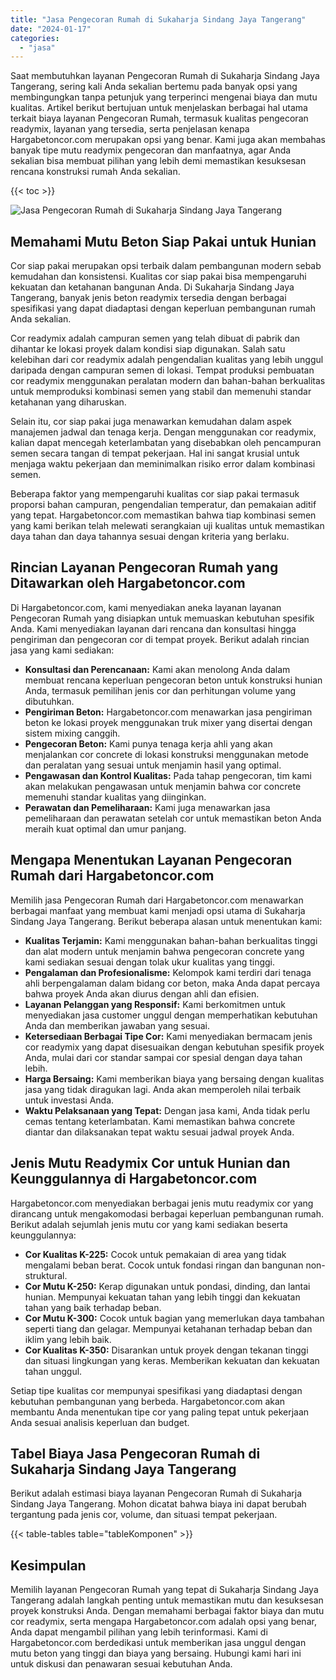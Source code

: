```yaml
---
title: "Jasa Pengecoran Rumah di Sukaharja Sindang Jaya Tangerang"
date: "2024-01-17"
categories: 
  - "jasa"
---
```



Saat membutuhkan layanan Pengecoran Rumah di Sukaharja Sindang Jaya Tangerang, sering kali Anda sekalian bertemu pada banyak opsi yang membingungkan tanpa petunjuk yang terperinci mengenai biaya dan mutu kualitas. Artikel berikut bertujuan untuk menjelaskan berbagai hal utama terkait biaya layanan Pengecoran Rumah, termasuk kualitas pengecoran readymix, layanan yang tersedia, serta penjelasan kenapa Hargabetoncor.com merupakan opsi yang benar. Kami juga akan membahas banyak tipe mutu readymix pengecoran dan manfaatnya, agar Anda sekalian bisa membuat pilihan yang lebih demi memastikan kesuksesan rencana konstruksi rumah Anda sekalian.

{{< toc >}}

![Jasa Pengecoran Rumah di Sukaharja Sindang Jaya Tangerang](https://hargareadymixid.github.io/hbc/readymix-hbc%20(27).png)

## Memahami Mutu Beton Siap Pakai untuk Hunian

Cor siap pakai merupakan opsi terbaik dalam pembangunan modern sebab kemudahan dan konsistensi. Kualitas cor siap pakai bisa mempengaruhi kekuatan dan ketahanan bangunan Anda. Di Sukaharja Sindang Jaya Tangerang, banyak jenis beton readymix tersedia dengan berbagai spesifikasi yang dapat diadaptasi dengan keperluan pembangunan rumah Anda sekalian.

Cor readymix adalah campuran semen yang telah dibuat di pabrik dan dihantar ke lokasi proyek dalam kondisi siap digunakan. Salah satu kelebihan dari cor readymix adalah pengendalian kualitas yang lebih unggul daripada dengan campuran semen di lokasi. Tempat produksi pembuatan cor readymix menggunakan peralatan modern dan bahan-bahan berkualitas untuk memproduksi kombinasi semen yang stabil dan memenuhi standar ketahanan yang diharuskan.

Selain itu, cor siap pakai juga menawarkan kemudahan dalam aspek manajemen jadwal dan tenaga kerja. Dengan menggunakan cor readymix, kalian dapat mencegah keterlambatan yang disebabkan oleh pencampuran semen secara tangan di tempat pekerjaan. Hal ini sangat krusial untuk menjaga waktu pekerjaan dan meminimalkan risiko error dalam kombinasi semen.

Beberapa faktor yang mempengaruhi kualitas cor siap pakai termasuk proporsi bahan campuran, pengendalian temperatur, dan pemakaian aditif yang tepat. Hargabetoncor.com memastikan bahwa tiap kombinasi semen yang kami berikan telah melewati serangkaian uji kualitas untuk memastikan daya tahan dan daya tahannya sesuai dengan kriteria yang berlaku.

## Rincian Layanan Pengecoran Rumah yang Ditawarkan oleh Hargabetoncor.com

Di Hargabetoncor.com, kami menyediakan aneka layanan layanan Pengecoran Rumah yang disiapkan untuk memuaskan kebutuhan spesifik Anda. Kami menyediakan layanan dari rencana dan konsultasi hingga pengiriman dan pengecoran cor di tempat proyek. Berikut adalah rincian jasa yang kami sediakan:

- **Konsultasi dan Perencanaan:** Kami akan menolong Anda dalam membuat rencana keperluan pengecoran beton untuk konstruksi hunian Anda, termasuk pemilihan jenis cor dan perhitungan volume yang dibutuhkan.
- **Pengiriman Beton:** Hargabetoncor.com menawarkan jasa pengiriman beton ke lokasi proyek menggunakan truk mixer yang disertai dengan sistem mixing canggih.
- **Pengecoran Beton:** Kami punya tenaga kerja ahli yang akan menjalankan cor concrete di lokasi konstruksi menggunakan metode dan peralatan yang sesuai untuk menjamin hasil yang optimal.
- **Pengawasan dan Kontrol Kualitas:** Pada tahap pengecoran, tim kami akan melakukan pengawasan untuk menjamin bahwa cor concrete memenuhi standar kualitas yang diinginkan.
- **Perawatan dan Pemeliharaan:** Kami juga menawarkan jasa pemeliharaan dan perawatan setelah cor untuk memastikan beton Anda meraih kuat optimal dan umur panjang.

## Mengapa Menentukan Layanan Pengecoran Rumah dari Hargabetoncor.com

Memilih jasa Pengecoran Rumah dari Hargabetoncor.com menawarkan berbagai manfaat yang membuat kami menjadi opsi utama di Sukaharja Sindang Jaya Tangerang. Berikut beberapa alasan untuk menentukan kami:

- **Kualitas Terjamin:** Kami menggunakan bahan-bahan berkualitas tinggi dan alat modern untuk menjamin bahwa pengecoran concrete yang kami sediakan sesuai dengan tolak ukur kualitas yang tinggi.
- **Pengalaman dan Profesionalisme:** Kelompok kami terdiri dari tenaga ahli berpengalaman dalam bidang cor beton, maka Anda dapat percaya bahwa proyek Anda akan diurus dengan ahli dan efisien.
- **Layanan Pelanggan yang Responsif:** Kami berkomitmen untuk menyediakan jasa customer unggul dengan memperhatikan kebutuhan Anda dan memberikan jawaban yang sesuai.
- **Ketersediaan Berbagai Tipe Cor:** Kami menyediakan bermacam jenis cor readymix yang dapat disesuaikan dengan kebutuhan spesifik proyek Anda, mulai dari cor standar sampai cor spesial dengan daya tahan lebih.
- **Harga Bersaing:** Kami memberikan biaya yang bersaing dengan kualitas jasa yang tidak diragukan lagi. Anda akan memperoleh nilai terbaik untuk investasi Anda.
- **Waktu Pelaksanaan yang Tepat:** Dengan jasa kami, Anda tidak perlu cemas tentang keterlambatan. Kami memastikan bahwa concrete diantar dan dilaksanakan tepat waktu sesuai jadwal proyek Anda.

## Jenis Mutu Readymix Cor untuk Hunian dan Keunggulannya di Hargabetoncor.com

Hargabetoncor.com menyediakan berbagai jenis mutu readymix cor yang dirancang untuk mengakomodasi berbagai keperluan pembangunan rumah. Berikut adalah sejumlah jenis mutu cor yang kami sediakan beserta keunggulannya:

- **Cor Kualitas K-225:** Cocok untuk pemakaian di area yang tidak mengalami beban berat. Cocok untuk fondasi ringan dan bangunan non-struktural.
- **Cor Mutu K-250:** Kerap digunakan untuk pondasi, dinding, dan lantai hunian. Mempunyai kekuatan tahan yang lebih tinggi dan kekuatan tahan yang baik terhadap beban.
- **Cor Mutu K-300:** Cocok untuk bagian yang memerlukan daya tambahan seperti tiang dan gelagar. Mempunyai ketahanan terhadap beban dan iklim yang lebih baik.
- **Cor Kualitas K-350:** Disarankan untuk proyek dengan tekanan tinggi dan situasi lingkungan yang keras. Memberikan kekuatan dan kekuatan tahan unggul.

Setiap tipe kualitas cor mempunyai spesifikasi yang diadaptasi dengan kebutuhan pembangunan yang berbeda. Hargabetoncor.com akan membantu Anda menentukan tipe cor yang paling tepat untuk pekerjaan Anda sesuai analisis keperluan dan budget.

## Tabel Biaya Jasa Pengecoran Rumah di Sukaharja Sindang Jaya Tangerang

Berikut adalah estimasi biaya layanan Pengecoran Rumah di Sukaharja Sindang Jaya Tangerang. Mohon dicatat bahwa biaya ini dapat berubah tergantung pada jenis cor, volume, dan situasi tempat pekerjaan.

{{< table-tables table="tableKomponen" >}}

## Kesimpulan

Memilih layanan Pengecoran Rumah yang tepat di Sukaharja Sindang Jaya Tangerang adalah langkah penting untuk memastikan mutu dan kesuksesan proyek konstruksi Anda. Dengan memahami berbagai faktor biaya dan mutu cor readymix, serta mengapa Hargabetoncor.com adalah opsi yang benar, Anda dapat mengambil pilihan yang lebih terinformasi. Kami di Hargabetoncor.com berdedikasi untuk memberikan jasa unggul dengan mutu beton yang tinggi dan biaya yang bersaing. Hubungi kami hari ini untuk diskusi dan penawaran sesuai kebutuhan Anda.
